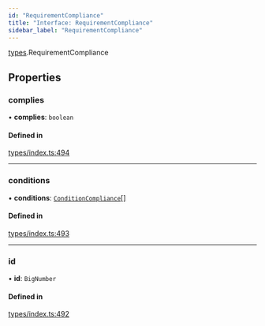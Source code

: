 ```yaml
---
id: "RequirementCompliance"
title: "Interface: RequirementCompliance"
sidebar_label: "RequirementCompliance"
---
```


[types](../../../modules/Types/Types.md).RequirementCompliance

## Properties

### complies

• **complies**: `boolean`

#### Defined in

[types/index.ts:494](https://github.com/PolymeshAssociation/polymesh-sdk/blob/b6f9fb883/src/types/index.ts#L494)

___

### conditions

• **conditions**: [`ConditionCompliance`](../ConditionCompliance/ConditionCompliance.md)[]

#### Defined in

[types/index.ts:493](https://github.com/PolymeshAssociation/polymesh-sdk/blob/b6f9fb883/src/types/index.ts#L493)

___

### id

• **id**: `BigNumber`

#### Defined in

[types/index.ts:492](https://github.com/PolymeshAssociation/polymesh-sdk/blob/b6f9fb883/src/types/index.ts#L492)
